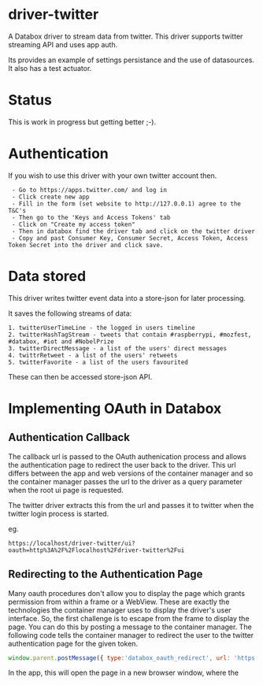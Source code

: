 # driver-twitter

A Databox driver to stream data from twitter. This driver supports twitter streaming API and uses app auth. 

Its provides an example of settings persistance and the use of datasources. It also has a test actuator. 


# Status

This is work in progress but getting better ;-).

# Authentication

If you wish to use this driver with your own twitter account then. 

     - Go to https://apps.twitter.com/ and log in 
     - Click create new app
     - Fill in the form (set website to http://127.0.0.1) agree to the T&C's 
     - Then go to the 'Keys and Access Tokens' tab
     - Click on "Create my access token"
     - Then in databox find the driver tab and click on the twitter driver
     - Copy and past Consumer Key, Consumer Secret, Access Token, Access Token Secret into the driver and click save. 

# Data stored
This driver writes twitter event data into a store-json for later processing.

It saves the following streams of data:

    1. twitterUserTimeLine - the logged in users timeline
    2. twitterHashTagStream - tweets that contain #raspberrypi, #mozfest, #databox, #iot and #NobelPrize
    3. twitterDirectMessage - a list of the users' direct messages 
    4. twittrRetweet - a list of the users' retweets 
    5. twitterFavorite - a list of the users favourited

These can then be accessed store-json API.


# Implementing OAuth in Databox


## Authentication Callback

The callback url is passed to the OAuth authenication process and allows the authentication page to redirect the user 
back to the driver. This url differs between the app and web versions of the container manager and so the container 
manager passes the url to the driver as a query parameter when the root ui page is requested. 

The twitter driver extracts this from the url and passes it to twitter when the twitter login process is started.

eg.
```
https://localhost/driver-twitter/ui?oauth=http%3A%2F%2Flocalhost%2Fdriver-twitter%2Fui
```

## Redirecting to the Authentication Page

Many oauth procedures don't allow you to display the page which grants permission from within a frame or a WebView. 
These are exactly the technologies the container manager uses to display the driver's user interface. So, the first
challenge is to escape from the frame to display the page. You can do this by posting a message to the container manager.
The following code tells the container manager to redirect the user to the twitter authentication page for the given token. 

```javascript
window.parent.postMessage({ type:'databox_oauth_redirect', url: 'https://api.twitter.com/oauth/authenticate?oauth_token=' + token}, '*');
```

In the app, this will open the page in a new browser window, where the 

